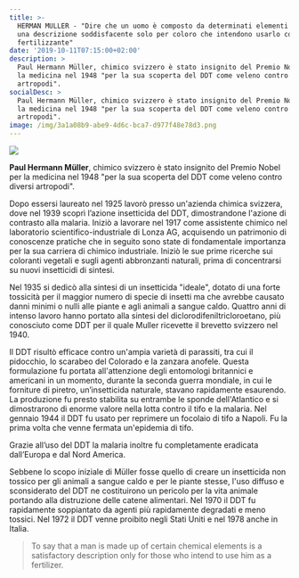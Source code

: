 ```yaml
---
title: >-
  HERMAN MULLER - "Dire che un uomo è composto da determinati elementi chimici è
  una descrizione soddisfacente solo per coloro che intendono usarlo come
  fertilizzante"
date: '2019-10-11T07:15:00+02:00'
description: >
  Paul Hermann Müller, chimico svizzero è stato insignito del Premio Nobel per
  la medicina nel 1948 "per la sua scoperta del DDT come veleno contro diversi
  artropodi".
socialDesc: >
  Paul Hermann Müller, chimico svizzero è stato insignito del Premio Nobel per
  la medicina nel 1948 "per la sua scoperta del DDT come veleno contro diversi
  artropodi".
image: /img/3a1a08b9-abe9-4d6c-bca7-d977f48e78d3.png
---
```

![](/img/3a1a08b9-abe9-4d6c-bca7-d977f48e78d3.png)

**Paul Hermann Müller**, chimico svizzero è stato insignito del Premio Nobel per la medicina nel 1948 "per la sua scoperta del DDT come veleno contro diversi artropodi".

Dopo essersi laureato nel 1925 lavorò presso un'azienda chimica svizzera, dove nel 1939 scoprì l’azione insetticida del DDT, dimostrandone l'azione di contrasto alla malaria.
 Iniziò a lavorare nel 1917 come assistente chimico nel laboratorio scientifico-industriale di Lonza AG, acquisendo un patrimonio di conoscenze pratiche che in seguito sono state di fondamentale importanza per la sua carriera di chimico industriale.
 Iniziò le sue prime ricerche sui coloranti vegetali e sugli agenti abbronzanti naturali, prima di concentrarsi su nuovi insetticidi di sintesi.

Nel 1935 si dedicò alla sintesi di un insetticida "ideale", dotato di una forte tossicità per il maggior numero di specie di insetti ma che avrebbe causato danni minimi o nulli alle piante e agli animali a sangue caldo.
 Quattro anni di intenso lavoro hanno portato alla sintesi del diclorodifeniltricloroetano, più conosciuto come DDT per il quale Muller ricevette il brevetto svizzero nel 1940.

Il DDT risultò efficace contro un'ampia varietà di parassiti, tra cui il pidocchio, lo scarabeo del Colorado e la zanzara anofele.
 Questa formulazione fu portata all'attenzione degli entomologi britannici e americani in un momento, durante la seconda guerra mondiale, in cui le forniture di piretro, un’insetticida naturale, stavano rapidamente esaurendo.
 La produzione fu presto stabilita su entrambe le sponde dell'Atlantico e si dimostrarono di enorme valore nella lotta contro il tifo e la malaria.
 Nel gennaio 1944 il DDT fu usato per reprimere un focolaio di tifo a Napoli. Fu la prima volta che venne fermata un'epidemia di tifo.

Grazie all’uso del DDT la malaria inoltre fu completamente eradicata dall’Europa e dal Nord America.

Sebbene lo scopo iniziale di Müller fosse quello di creare un insetticida non tossico per gli animali a sangue caldo e per le piante stesse, l'uso diffuso e sconsiderato del DDT ne costituirono un pericolo per la vita animale portando alla distruzione delle catene alimentari.
 Nel 1970 il DDT fu rapidamente soppiantato da agenti più rapidamente degradati e meno tossici. Nel 1972 il DDT venne proibito negli Stati Uniti e nel 1978 anche in Italia.

> To say that a man is made up of certain chemical elements is a satisfactory description only for those who intend to use him as a fertilizer.
